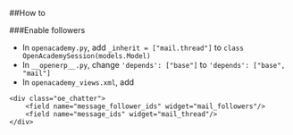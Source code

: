 ##How to

###Enable followers
* In ```openacademy.py```, add ```_inherit = ["mail.thread"]``` to ```class OpenAcademySession(models.Model)```
* In ```__openerp__.py```, change ```'depends': ["base"]``` to ```'depends': ["base", "mail"]```
* In ```openacademy_views.xml```, add 
```
<div class="oe_chatter">
    <field name="message_follower_ids" widget="mail_followers"/>
    <field name="message_ids" widget="mail_thread"/>
</div> 
```
